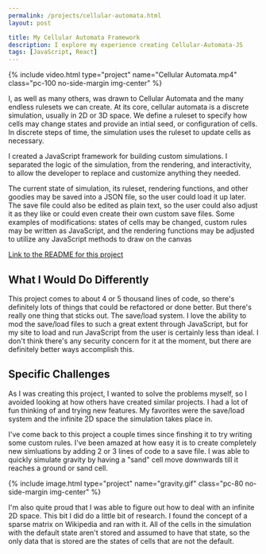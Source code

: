 ```yaml
---
permalink: /projects/cellular-automata.html
layout: post

title: My Cellular Automata Framework
description: I explore my experience creating Cellular-Automata-JS
tags: [JavaScript, React]
---
```


{% include video.html type="project" name="Cellular Automata.mp4" class="pc-100 no-side-margin img-center" %}

I, as well as many others, was drawn to Cellular Automata and the many endless rulesets we can create. At its core, cellular automata is a discrete simulation, usually in 2D or 3D space. We define a ruleset to specify how cells may change states and provide an intial seed, or configuration of cells. In discrete steps of time, the simulation uses the ruleset to update cells as necessary.

I created a JavaScript framework for building custom simulations. I separated the logic of the simulation, from the rendering, and interactivity, to allow the developer to replace and customize anything they needed.

The current state of simulation, its ruleset, rendering functions, and other goodies may be saved into a JSON file, so the user could load it up later. The save file could also be edited as plain text, so the user could also adjust it as they like or could even create their own custom save files. Some examples of modifications: states of cells may be changed, custom rules may be written as JavaScript, and the rendering functions may be adjusted to utilize any JavaScript methods to draw on the canvas

[Link to the README for this project](https://github.com/nicolasmaclean/Cellular-Automata-JS#readme)

## What I Would Do Differently

This project comes to about 4 or 5 thousand lines of code, so there's definitely lots of things that could be refactored or done better. But there's really one thing that sticks out. The save/load system. I love the ability to mod the save/load files to such a great extent through JavaScript, but for my site to load and run JavaScript from the user is certainly less than ideal. I don't think there's any security concern for it at the moment, but there are definitely better ways accomplish this.

## Specific Challenges

As I was creating this project, I wanted to solve the problems myself, so I avoided looking at how others have created similar projects. I had a lot of fun thinking of and trying new features. My favorites were the save/load system and the infinite 2D space the simulation takes place in.

I've come back to this project a couple times since finshing it to try writing some custom rules. I've been amazed at how easy it is to create completely new simluations by adding 2 or 3 lines of code to a save file. I was able to quickly simulate gravity by having a "sand" cell move downwards till it reaches a ground or sand cell.

{% include image.html type="project" name="gravity.gif" class="pc-80 no-side-margin img-center" %}

I'm also quite proud that I was able to figure out how to deal with an infinite 2D space. This bit I did do a little bit of research. I found the concept of a sparse matrix on Wikipedia and ran with it. All of the cells in the simulation with the default state aren't stored and assumed to have that state, so the only data that is stored are the states of cells that are not the default.